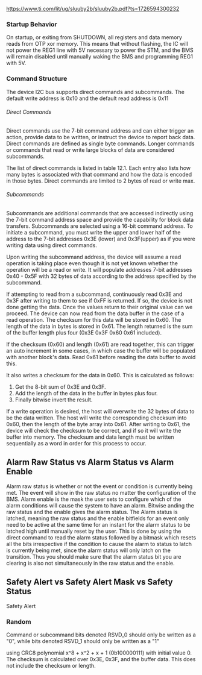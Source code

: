https://www.ti.com/lit/ug/sluuby2b/sluuby2b.pdf?ts=1726594300232
### Startup Behavior
On startup, or exiting from SHUTDOWN, all registers and data memory reads from OTP xor memory.  This means that without flashing, the IC will not power the REG1 line with 5V necessary to power the STM, and the BMS will remain disabled until manually waking the BMS and programming REG1 with 5V.

### Command Structure
The device I2C bus supports direct commands and subcommands.  The default write address is 0x10 and the default read address is 0x11

###### Direct Commands
Direct commands use the 7-bit command address and can either trigger an action, provide data to be written, or instruct the device to report back data.  Direct commands are defined as single byte commands.  Longer commands or commands that read or write large blocks of data are considered subcommands.  

The list of direct commands is listed in table 12.1.  Each entry also lists how many bytes is associated with that command and how the data is encoded in those bytes.  Direct commands are limited to 2 bytes of read or write max.

###### Subcommands
Subcommands are additional commands that are accessed indirectly using the 7-bit command address space and provide the capability for block data transfers.  Subcommands are selected using a 16-bit command address.  To initiate a subcommand, you must write the upper and lower half of the address to the 7-bit addresses 0x3E (lower) and 0x3F(upper) as if you were writing data using direct commands.

Upon writing the subcommand address, the device will assume a read operation is taking place even though it is not yet known whether the operation will be a read or write.  It will populate addresses 7-bit addresses 0x40 - 0x5F with 32 bytes of data according to the address specified by the subcommand.  

If attempting to read from a subcommand, continuously read 0x3E and 0x3F after writing to them to see if 0xFF is returned.  If so, the device is not done getting the data.  Once the values return to their original value can we proceed.  The device can now read from the data buffer in the case of a read operation.  The checksum for this data will be stored in 0x60.  The length of the data in bytes is stored in 0x61.  The length returned is the sum of the buffer length plus four (0x3E 0x3F 0x60 0x61 included).

If the checksum (0x60) and length (0x61) are read together, this can trigger an auto increment in some cases, in which case the buffer will be populated with another block's data.  Read 0x61 before reading the data buffer to avoid this.

 It also writes a checksum for the data in 0x60.  This is calculated as follows:
 1) Get the 8-bit sum of 0x3E and 0x3F.
 2) Add the length of the data in the buffer in bytes plus four.
 3) Finally bitwise invert the result.

If a write operation is desired, the host will overwrite the 32 bytes of data to be the data written.  The host will write the corresponding checksum into 0x60, then the length of the byte array into 0x61.  After writing to 0x61, the device will check the checksum to be correct, and if so it will write the buffer into memory.  The checksum and data length must be written sequentially as a word in order for this process to occur.


## Alarm Raw Status vs Alarm Status vs Alarm Enable

Alarm raw status is whether or not the event or condition is currently being met.  The event will show in the raw status no matter the configuration of the BMS.  Alarm enable is the mask the user sets to configure which of the alarm conditions will cause the system to have an alarm.  Bitwise anding the raw status and the enable gives the alarm status.  The Alarm status is latched, meaning the raw status and the enable bitfields for an event only need to be active at the same time for an instant for the alarm status to be latched high until manually reset by the user.  This is done by using the direct command to read the alarm status followed by a bitmask which resets all the bits irrespective if the condition to cause the alarm to status to latch is currently being met, since the alarm status will only latch on the transition.  Thus you should make sure that the alarm status bit you are clearing is also not simultaneously in the raw status and the enable.

## Safety Alert vs Safety Alert Mask vs Safety Status
Safety Alert

### Random
Command or subcommand bits denoted RSVD_0 should only be written as a "0", while bits denoted RSVD_1
should only be written as a "1"


using CRC8 polynomial x^8 + x^2 + x + 1 (0b100000111) with initial value 0.  The checksum is calculated over 0x3E, 0x3F, and the buffer data.  This does not include the checksum or length.